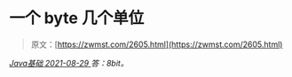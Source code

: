<!--yml
category: 未分类
date: 0001-01-01 00:00:00
--->

# 一个 byte 几个单位

> 原文：[https://zwmst.com/2605.html](https://zwmst.com/2605.html)

   [ *Java基础* ](https://zwmst.com/java%e5%9f%ba%e7%a1%80)*[ <time datetime="2021-08-29T11:19:58+08:00"> 2021-08-29 </time> ](https://zwmst.com/2605.html)  答：8bit。*